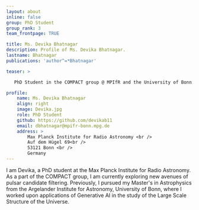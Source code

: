 ```yaml
---
layout: about
inline: false
group: PhD Student
group_rank: 3
team_frontpage: TRUE

title: Ms. Devika Bhatnagar
description: Profile of Ms. Devika Bhatnagar.
lastname: Bhatnagar
publications: 'author^=*Bhatnagar'

teaser: >

   PhD Student in the COMPACT group @ MPIfR and the University of Bonn.  Research interests: pulsar searching, pulsar timing, high performance computing, machine learning.

profile:
    name: Ms. Devika Bhatnagar
    align: right
    image: Devika.jpg
    role: PhD Student
    github: https://github.com/devikab11
    email: dbhatnagar@mpifr-bonn.mpg.de 
    address: >
        Max Planck Institute for Radio Astronomy <br />
        Auf dem Hügel 69<br />
        53121 Bonn <br />
        Germany
---
```


I am Devika, a PhD student at the Max Planck Institute for Radio Astronomy. As a part of the COMPACT group, I am currently exploring new avenues of pulsar candidate filtering. Previously, I pursued my Master's in Astrophysics from the Argelander Institute for Astronomy, University of Bonn, where I worked upon applications of Generative AI in the study of the Large Scale Structure of the Universe.
